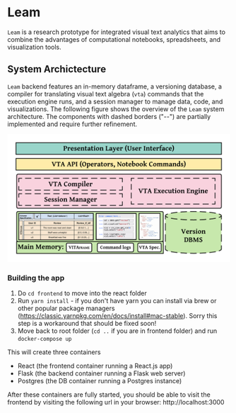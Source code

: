 # Leam
`Leam` is a research prototype for integrated visual text analytics that aims to combine the advantages of computational notebooks, spreadsheets, and visualization tools.

## System Archictecture

`Leam` backend features an in-memory dataframe, a versioning database, a compiler for translating visual text algebra (`vta`) commands that the execution engine runs, and a session manager to manage data, code, and visualizations. The following figure shows the overview of the `Leam` system architecture. The components with dashed borders ("--") are partially implemented and require further refinement.

![Alt text](/images/leam-arch.png?raw=true "Leam System Architecture")

###  Building the app

1. Do `cd frontend` to move into the react folder
2. Run `yarn install` - if you don't have yarn you can install via brew or other popular package managers (https://classic.yarnpkg.com/en/docs/install#mac-stable). Sorry this step is a workaround that should be fixed soon!
3. Move back to root folder (`cd ..` if you are in frontend folder) and run `docker-compose up` 

This will create three containers
- React (the frontend container running a React.js app)
- Flask (the backend container running a Flask web server)
- Postgres (the DB container running a Postgres instance)

After these containers are fully started, you should be able to visit the frontend by visiting the following url in your browser: http://localhost:3000



